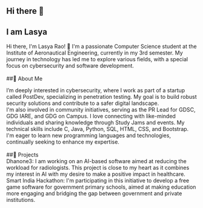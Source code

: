 ## Hi there 👋
## I am Lasya
Hi there, I'm Lasya Rao! 👋
I'm a passionate Computer Science student at the Institute of Aeronautical Engineering, currently in my 3rd semester. My journey in technology has led me to explore various fields, with a special focus on cybersecurity and software development.
</br>
</br>
##🌟 About Me
</br>

I’m deeply interested in cybersecurity, where I work as part of a startup called PostDev, specializing in penetration testing. My goal is to build robust security solutions and contribute to a safer digital landscape.
</br>
I'm also involved in community initiatives, serving as the PR Lead for GDSC, GDG IARE, and GDG on Campus. I love connecting with like-minded individuals and sharing knowledge through Study Jams and events.
My technical skills include C, Java, Python, SQL, HTML, CSS, and Bootstrap. I'm eager to learn new programming languages and technologies, continually seeking to enhance my expertise.
</br>
</br>
##🚀 Projects 
</br>
Dhanone3: I am working on an AI-based software aimed at reducing the workload for radiologists. This project is close to my heart as it combines my interest in AI with my desire to make a positive impact in healthcare.
</br>
Smart India Hackathon: I'm participating in this initiative to develop a free game software for government primary schools, aimed at making education more engaging and bridging the gap between government and private institutions.
<!--
**Lasya1905/Lasya1905** is a ✨ _special_ ✨ repository because its `README.md` (this file) appears on your GitHub profile.

Here are some ideas to get you started:

- 🔭 I’m currently working on ...
- 🌱 I’m currently learning ...
- 👯 I’m looking to collaborate on ...
- 🤔 I’m looking for help with ...
- 💬 Ask me about ...
- 📫 How to reach me: ...
- 😄 Pronouns: ...
- ⚡ Fun fact: ...
-->
